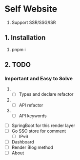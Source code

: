 # Self Website

1. Support SSR/SSG/ISR

## 1. Installation

1. pnpm i

## 2. TODO

### Important and Easy to Solve

1. - [ ] Types and declare refactor
2. - [ ] API refactor
3. - [ ] API keywords

- [ ] SpringBoot for this render layer
- [ ] Go SSO store for comment
  - [ ] IPv6
- [ ] Dashboard
- [ ] Render Blog method
- [ ] About
